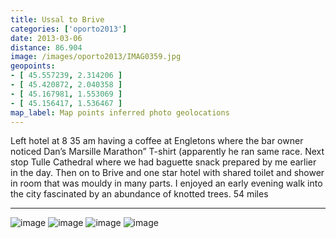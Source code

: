 ```yaml
---
title: Ussal to Brive
categories: ['oporto2013']
date: 2013-03-06
distance: 86.904
image: /images/oporto2013/IMAG0359.jpg
geopoints:
- [ 45.557239, 2.314206 ]
- [ 45.420872, 2.040358 ]
- [ 45.167981, 1.553069 ]
- [ 45.156417, 1.536467 ]
map_label: Map points inferred photo geolocations
---
```


Left hotel at 8 35 am having a coffee at Engletons where the bar owner noticed Dan’s Marsille Marathon” T-shirt (apparently he ran same race.  Next stop Tulle Cathedral where we had baguette snack prepared by me earlier in the day. Then on to Brive and one star hotel with shared toilet and shower in room that was mouldy in many parts. I enjoyed an early evening walk into the city fascinated by an abundance of knotted trees. 54 miles

---

![image](/images/oporto2013/IMAG0359.jpg)
![image](/images/oporto2013/IMAG0360.jpg)
![image](/images/oporto2013/IMAG0361.jpg)
![image](/images/oporto2013/IMAG0362.jpg)
